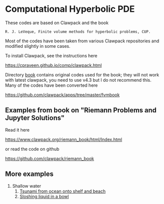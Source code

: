 # Computational Hyperbolic PDE

These codes are based on Clawpack and the book 

```text
R. J. LeVeque, Finite volume methods for hyperbolic problems, CUP.
```

Most of the codes have been taken from various Clawpack repositories and modified slightly in some cases.

To install Clawpack, see the instructions here

https://cpraveen.github.io/comp/clawpack.html

Directory [book](https://github.com/cpraveen/chpde/tree/master/book) contains original codes used for the book; they will not work with latest clawpack, you need to use v4.3 but I do not recommend this. Many of the codes have been converted here

https://github.com/clawpack/apps/tree/master/fvmbook

## Examples from book on "Riemann Problems and Jupyter Solutions"

Read it here 

https://www.clawpack.org/riemann_book/html/Index.html

or read the code on github

https://github.com/clawpack/riemann_book

## More examples

1. Shallow water
   1. [Tsunami from ocean onto shelf and beach](https://github.com/clawpack/geoclaw/tree/master/examples/1d_classic/ocean_shelf_beach)
   1. [Sloshing liquid in a bowl](https://github.com/clawpack/geoclaw/tree/master/examples/tsunami/bowl-slosh)
